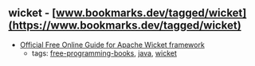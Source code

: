 wicket - [www.bookmarks.dev/tagged/wicket](https://www.bookmarks.dev/tagged/wicket)
---
* [Official Free Online Guide for Apache Wicket framework](http://wicket.apache.org/learn/#guide)
    * tags: [free-programming-books](../tags/free-programming-books.md), [java](../tags/java.md), [wicket](../tags/wicket.md)
